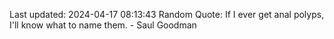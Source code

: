 Last updated: 2024-04-17 08:13:43
Random Quote: If I ever get anal polyps, I'll know what to name them. - Saul Goodman
